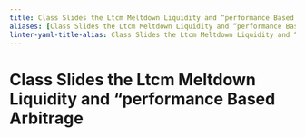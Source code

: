 ```yaml
---
title: Class Slides the Ltcm Meltdown Liquidity and “performance Based Arbitrage
aliases: [Class Slides the Ltcm Meltdown Liquidity and “performance Based Arbitrage]
linter-yaml-title-alias: Class Slides the Ltcm Meltdown Liquidity and “performance Based Arbitrage
---
```


# Class Slides the Ltcm Meltdown Liquidity and “performance Based Arbitrage
